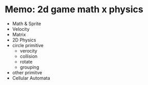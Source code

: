 # Memo: 2d game math x physics



* Math & Sprite 
 * Velocity
 * Matrix 
* 2D Physics
 * circle primitive
   * verocity
   * collision
   * rotate
   * grouping
  * other primitve
* Cellular Automata
